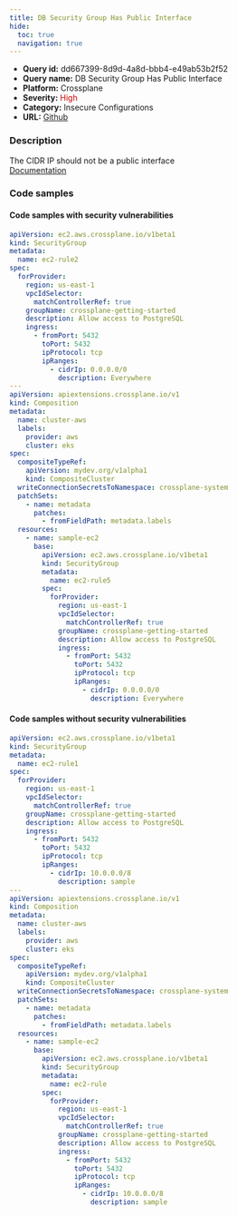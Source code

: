 ```yaml
---
title: DB Security Group Has Public Interface
hide:
  toc: true
  navigation: true
---
```


<style>
  .highlight .hll {
    background-color: #ff171742;
  }
  .md-content {
    max-width: 1100px;
    margin: 0 auto;
  }
</style>

-   **Query id:** dd667399-8d9d-4a8d-bbb4-e49ab53b2f52
-   **Query name:** DB Security Group Has Public Interface
-   **Platform:** Crossplane
-   **Severity:** <span style="color:#C00">High</span>
-   **Category:** Insecure Configurations
-   **URL:** [Github](https://github.com/Checkmarx/kics/tree/master/assets/queries/crossplane/aws/db_security_group_has_public_interface)

### Description
The CIDR IP should not be a public interface<br>
[Documentation](https://doc.crds.dev/github.com/crossplane/provider-aws/ec2.aws.crossplane.io/SecurityGroup/v1beta1@v0.29.0#spec-forProvider-ingress-ipRanges-cidrIp)

### Code samples
#### Code samples with security vulnerabilities
```yaml title="Postitive test num. 1 - yaml file" hl_lines="17 55"
apiVersion: ec2.aws.crossplane.io/v1beta1
kind: SecurityGroup
metadata:
  name: ec2-rule2
spec:
  forProvider:
    region: us-east-1
    vpcIdSelector:
      matchControllerRef: true
    groupName: crossplane-getting-started
    description: Allow access to PostgreSQL
    ingress:
      - fromPort: 5432
        toPort: 5432
        ipProtocol: tcp
        ipRanges:
          - cidrIp: 0.0.0.0/0
            description: Everywhere
---
apiVersion: apiextensions.crossplane.io/v1
kind: Composition
metadata:
  name: cluster-aws
  labels:
    provider: aws
    cluster: eks
spec:
  compositeTypeRef:
    apiVersion: mydev.org/v1alpha1
    kind: CompositeCluster
  writeConnectionSecretsToNamespace: crossplane-system
  patchSets:
    - name: metadata
      patches:
        - fromFieldPath: metadata.labels
  resources:
    - name: sample-ec2
      base:
        apiVersion: ec2.aws.crossplane.io/v1beta1
        kind: SecurityGroup
        metadata:
          name: ec2-rule5
        spec:
          forProvider:
            region: us-east-1
            vpcIdSelector:
              matchControllerRef: true
            groupName: crossplane-getting-started
            description: Allow access to PostgreSQL
            ingress:
              - fromPort: 5432
                toPort: 5432
                ipProtocol: tcp
                ipRanges:
                  - cidrIp: 0.0.0.0/0
                    description: Everywhere

```


#### Code samples without security vulnerabilities
```yaml title="Negative test num. 1 - yaml file"
apiVersion: ec2.aws.crossplane.io/v1beta1
kind: SecurityGroup
metadata:
  name: ec2-rule1
spec:
  forProvider:
    region: us-east-1
    vpcIdSelector:
      matchControllerRef: true
    groupName: crossplane-getting-started
    description: Allow access to PostgreSQL
    ingress:
      - fromPort: 5432
        toPort: 5432
        ipProtocol: tcp
        ipRanges:
          - cidrIp: 10.0.0.0/8
            description: sample
---
apiVersion: apiextensions.crossplane.io/v1
kind: Composition
metadata:
  name: cluster-aws
  labels:
    provider: aws
    cluster: eks
spec:
  compositeTypeRef:
    apiVersion: mydev.org/v1alpha1
    kind: CompositeCluster
  writeConnectionSecretsToNamespace: crossplane-system
  patchSets:
    - name: metadata
      patches:
        - fromFieldPath: metadata.labels
  resources:
    - name: sample-ec2
      base:
        apiVersion: ec2.aws.crossplane.io/v1beta1
        kind: SecurityGroup
        metadata:
          name: ec2-rule
        spec:
          forProvider:
            region: us-east-1
            vpcIdSelector:
              matchControllerRef: true
            groupName: crossplane-getting-started
            description: Allow access to PostgreSQL
            ingress:
              - fromPort: 5432
                toPort: 5432
                ipProtocol: tcp
                ipRanges:
                  - cidrIp: 10.0.0.0/8
                    description: sample

```
